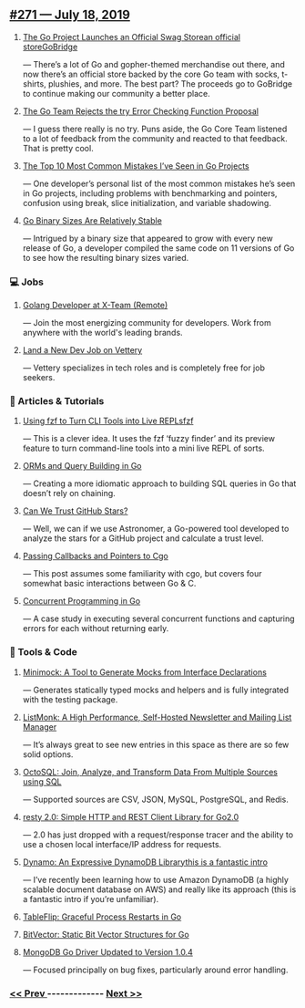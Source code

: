 ## [#271 — July 18, 2019](https://golangweekly.com/issues/271)

1. [The Go Project Launches an Official Swag Storean official storeGoBridge](https://golangweekly.com/link/67096/web)

     — There’s a lot of Go and gopher-themed merchandise out there, and now there’s an official store backed by the core Go team with socks, t-shirts, plushies, and more. The best part? The proceeds go to GoBridge to continue making our community a better place.
1. [The Go Team Rejects the try Error Checking Function Proposal](https://golangweekly.com/link/67073/web)

     — I guess there really is no try. Puns aside, the Go Core Team listened to a lot of feedback from the community and reacted to that feedback. That is pretty cool.
1. [The Top 10 Most Common Mistakes I’ve Seen in Go Projects](https://golangweekly.com/link/67075/web)

     — One developer’s personal list of the most common mistakes he’s seen in Go projects, including problems with benchmarking and pointers, confusion using break, slice initialization, and variable shadowing.
1. [Go Binary Sizes Are Relatively Stable](https://golangweekly.com/link/67072/web)

     — Intrigued by a binary size that appeared to grow with every new release of Go, a developer compiled the same code on 11 versions of Go to see how the resulting binary sizes varied.
### 💻 Jobs

1. [Golang Developer at X-Team (Remote)](https://golangweekly.com/link/67076/web)

     — Join the most energizing community for developers. Work from anywhere with the world's leading brands.
1. [Land a New Dev Job on Vettery](https://golangweekly.com/link/67077/web)

     — Vettery specializes in tech roles and is completely free for job seekers.
### 📘 Articles & Tutorials

1. [Using fzf to Turn CLI Tools into Live REPLsfzf](https://golangweekly.com/link/67078/web)

     — This is a clever idea. It uses the fzf ‘fuzzy finder’ and its preview feature to turn command-line tools into a mini live REPL of sorts.
1. [ORMs and Query Building in Go](https://golangweekly.com/link/67080/web)

     — Creating a more idiomatic approach to building SQL queries in Go that doesn’t rely on chaining.
1. [Can We Trust GitHub Stars?](https://golangweekly.com/link/67082/web)

     — Well, we can if we use Astronomer, a Go-powered tool developed to analyze the stars for a GitHub project and calculate a trust level.
1. [Passing Callbacks and Pointers to Cgo](https://golangweekly.com/link/67083/web)

     — This post assumes some familiarity with cgo, but covers four somewhat basic interactions between Go & C.
1. [Concurrent Programming in Go](https://golangweekly.com/link/67084/web)

     — A case study in executing several concurrent functions and capturing errors for each without returning early.
### 🔧 Tools & Code

1. [Minimock: A Tool to Generate Mocks from Interface Declarations](https://golangweekly.com/link/67085/web)

     — Generates statically typed mocks and helpers and is fully integrated with the testing package.
1. [ListMonk: A High Performance, Self-Hosted Newsletter and Mailing List Manager](https://golangweekly.com/link/67086/web)

     — It’s always great to see new entries in this space as there are so few solid options.
1. [OctoSQL: Join, Analyze, and Transform Data From Multiple Sources using SQL](https://golangweekly.com/link/67087/web)

     — Supported sources are CSV, JSON, MySQL, PostgreSQL, and Redis.
1. [resty 2.0: Simple HTTP and REST Client Library for Go2.0](https://golangweekly.com/link/67088/web)

     — 2.0 has just dropped with a request/response tracer and the ability to use a chosen local interface/IP address for requests.
1. [Dynamo: An Expressive DynamoDB Librarythis is a fantastic intro](https://golangweekly.com/link/67091/web)

     — I’ve recently been learning how to use Amazon DynamoDB (a highly scalable document database on AWS) and really like its approach (this is a fantastic intro if you’re unfamiliar).
1. [TableFlip: Graceful Process Restarts in Go](https://golangweekly.com/link/67093/web)

1. [BitVector: Static Bit Vector Structures for Go](https://golangweekly.com/link/67094/web)

1. [MongoDB Go Driver Updated to Version 1.0.4](https://golangweekly.com/link/67095/web)

     — Focused principally on bug fixes, particularly around error handling.

### [ << Prev ](golangweekly-270.md) ------------- [ Next >> ](golangweekly-272.md)